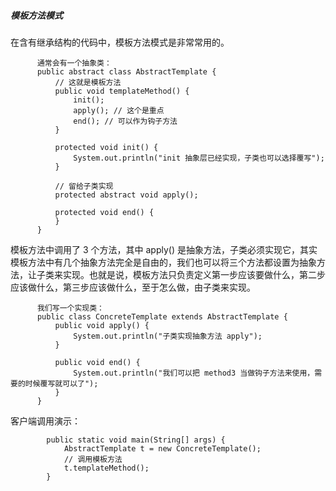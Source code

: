 ##### 模板方法模式
在含有继承结构的代码中，模板方法模式是非常常用的。

          通常会有一个抽象类：
          public abstract class AbstractTemplate {
              // 这就是模板方法
              public void templateMethod() {
                  init();
                  apply(); // 这个是重点
                  end(); // 可以作为钩子方法
              }

              protected void init() {
                  System.out.println("init 抽象层已经实现，子类也可以选择覆写");
              }

              // 留给子类实现
              protected abstract void apply();

              protected void end() {
              }
          }
模板方法中调用了 3 个方法，其中 apply() 是抽象方法，子类必须实现它，其实模板方法中有几个抽象方法完全是自由的，我们也可以将三个方法都设置为抽象方法，让子类来实现。也就是说，模板方法只负责定义第一步应该要做什么，第二步应该做什么，第三步应该做什么，至于怎么做，由子类来实现。

          我们写一个实现类：
          public class ConcreteTemplate extends AbstractTemplate {
              public void apply() {
                  System.out.println("子类实现抽象方法 apply");
              }

              public void end() {
                  System.out.println("我们可以把 method3 当做钩子方法来使用，需要的时候覆写就可以了");
              }
          }
客户端调用演示：

            public static void main(String[] args) {
                AbstractTemplate t = new ConcreteTemplate();
                // 调用模板方法
                t.templateMethod();
            }
